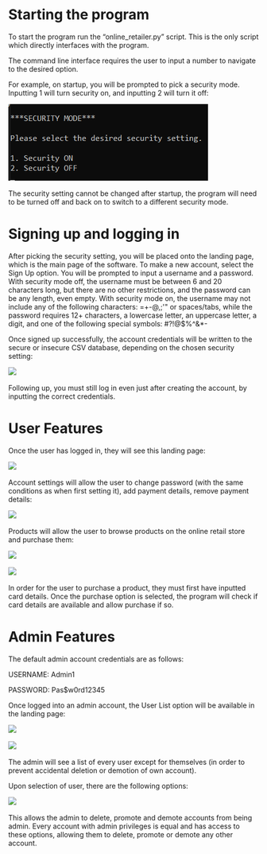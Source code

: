 ﻿# Starting the program
To start the program run the “online\_retailer.py” script. This is the only script which directly interfaces with the program.

The command line interface requires the user to input a number to navigate to the desired option. 

For example, on startup, you will be prompted to pick a security mode. Inputting 1 will turn security on, and inputting 2 will turn it off:

![](./Screenshots/Screenshot1.png)

The security setting cannot be changed after startup, the program will need to be turned off and back on to switch to a different security mode.
# Signing up and logging in
After picking the security setting, you will be placed onto the landing page, which is the main page of the software. To make a new account, select the Sign Up option. You will be prompted to input a username and a password. With security mode off, the username must be between 6 and 20 characters long, but there are no other restrictions, and the password can be any length, even empty. With security mode on, the username may not include any of the following characters: =+-@,;'" or spaces/tabs, while the password requires 12+ characters, a lowercase letter, an uppercase letter, a digit, and one of the following special symbols: #?!@$%^&\*-

Once signed up successfully, the account credentials will be written to the secure or insecure CSV database, depending on the chosen security setting:

![](Aspose.Words.de96e15e-e158-49cf-bba1-939f5266c709.002.png)

Following up, you must still log in even just after creating the account, by inputting the correct credentials. 
# User Features
Once the user has logged in, they will see this landing page:

![](Aspose.Words.de96e15e-e158-49cf-bba1-939f5266c709.003.png)

Account settings will allow the user to change password (with the same conditions as when first setting it), add payment details, remove payment details:

![](Aspose.Words.de96e15e-e158-49cf-bba1-939f5266c709.004.png)

Products will allow the user to browse products on the online retail store and purchase them:

![](Aspose.Words.de96e15e-e158-49cf-bba1-939f5266c709.005.png)

![](Aspose.Words.de96e15e-e158-49cf-bba1-939f5266c709.006.png)

In order for the user to purchase a product, they must first have inputted card details. Once the purchase option is selected, the program will check if card details are available and allow purchase if so.
# Admin Features
The default admin account credentials are as follows:

USERNAME: Admin1

PASSWORD: Pas$w0rd12345

Once logged into an admin account, the User List option will be available in the landing page:

![](Aspose.Words.de96e15e-e158-49cf-bba1-939f5266c709.007.png)

![](Aspose.Words.de96e15e-e158-49cf-bba1-939f5266c709.008.png)

The admin will see a list of every user except for themselves (in order to prevent accidental deletion or demotion of own account).

Upon selection of user, there are the following options:

![](Aspose.Words.de96e15e-e158-49cf-bba1-939f5266c709.009.png)

This allows the admin to delete, promote and demote accounts from being admin. Every account with admin privileges is equal and has access to these options, allowing them to delete, promote or demote any other account.
